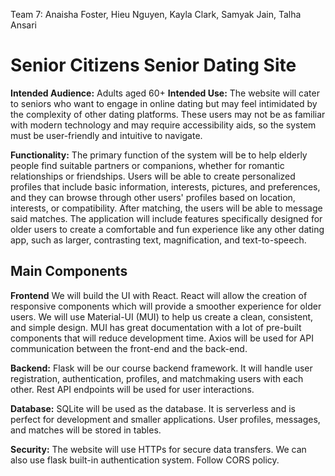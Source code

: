 Team 7: Anaisha Foster, Hieu Nguyen, Kayla Clark, Samyak Jain, Talha Ansari
# Senior Citizens Senior Dating Site

**Intended Audience:** Adults aged 60+
**Intended Use:** The website will cater to seniors who want to engage in online dating but may feel intimidated by the complexity of other dating platforms. These users may not be as familiar with modern technology and may require accessibility aids, so the system must be user-friendly and intuitive to navigate.

**Functionality:**  The primary function of the system will be to help elderly people find suitable partners or companions, whether for romantic relationships or friendships. Users will be able to create personalized profiles that include basic information, interests, pictures, and preferences, and they can browse through other users' profiles based on location, interests, or compatibility. After matching, the users will be able to message said matches. The application will include features specifically designed for older users to create a comfortable and fun experience like any other dating app, such as larger, contrasting text, magnification, and text-to-speech.

## Main Components

**Frontend** We will build the UI with React. React will allow the creation of responsive components which will provide a smoother experience for older users. We will use Material-UI (MUI) to help us create a clean, consistent, and simple design. MUI has great documentation with a lot of pre-built components that will reduce development time. Axios will be used for API communication between the front-end and the back-end.


**Backend:** Flask will be our course backend framework. It will handle user registration, authentication, profiles, and matchmaking users with each other. Rest API endpoints will be used for user interactions. 

**Database:** SQLite will be used as the database. It is serverless and is perfect for development and smaller applications. User profiles, messages, and matches will be stored in tables. 

**Security:** The website will use HTTPs for secure data transfers. We can also use flask built-in authentication system. Follow CORS policy. 
